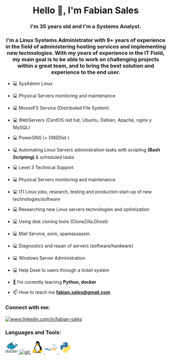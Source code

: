 <h1 align="center">Hello 👋, I'm Fabian Sales</h1>
<h3 align="center">I'm 35 years old and I'm a Systems Analyst.</h3>
<h3 align="center">I'm a Linux Systems Administrator with 9+ years of experience in the field of administering hosting services and implementing new technologies. With my years of experience in the IT Field, my main goal is to be able to work on challenging projects within a great team, and to bring the best solution and experience to the end user.</h3>

- :computer: SysAdmin Linux
- :computer: Physical Servers monitoring and maintenance
- :computer: MooseFS Service (Distributed File System)
- :computer: WebServers (CentOS red hat, Ubuntu, Debian, Apache, nginx y MySQL)
- :computer: PowerDNS (+ DNSDist )
- :computer: Automating Linux Servers administration tasks with scripting **(Bash Scripting)** & scheduled tasks
- :computer: Level 3 Technical Support
- :computer: Physical Servers monitoring and maintenance.
- :computer: ITI Linux jobs, research, testing and production start-up of new technologies/software
- :computer: Researching new Linux servers technologies and optimization
- :computer: Using disk cloning tools (CloneZilla,Ghost)
- :computer: Mail Service, exim, spamassassin.
- :computer: Diagnostics and repair of servers (software/hardware)
- :computer: Windows Server Administration
- :computer: Help Desk to users through a ticket system


- 🌱 I’m currently learning **Python, docker**

- 📫 How to reach me **fabian.sales@gmail.com**

<h3 align="left">Connect with me:</h3>
<p align="left">
<a href="https://linkedin.com/in/www.linkedin.com/in/fabian-sales" target="blank"><img align="center" src="https://raw.githubusercontent.com/rahuldkjain/github-profile-readme-generator/master/src/images/icons/Social/linked-in-alt.svg" alt="www.linkedin.com/in/fabian-sales" height="30" width="40" /></a>
</p>

<h3 align="left">Languages and Tools:</h3>
<p align="left"> <a href="https://www.docker.com/" target="_blank" rel="noreferrer"> <img src="https://raw.githubusercontent.com/devicons/devicon/master/icons/docker/docker-original-wordmark.svg" alt="docker" width="40" height="40"/> </a> <a href="https://git-scm.com/" target="_blank" rel="noreferrer"> <img src="https://www.vectorlogo.zone/logos/git-scm/git-scm-icon.svg" alt="git" width="40" height="40"/> </a> <a href="https://www.linux.org/" target="_blank" rel="noreferrer"> <img src="https://raw.githubusercontent.com/devicons/devicon/master/icons/linux/linux-original.svg" alt="linux" width="40" height="40"/> </a> <a href="https://www.mysql.com/" target="_blank" rel="noreferrer"> <img src="https://raw.githubusercontent.com/devicons/devicon/master/icons/mysql/mysql-original-wordmark.svg" alt="mysql" width="40" height="40"/> </a> <a href="https://www.python.org" target="_blank" rel="noreferrer"> <img src="https://raw.githubusercontent.com/devicons/devicon/master/icons/python/python-original.svg" alt="python" width="40" height="40"/> </a> </p>
